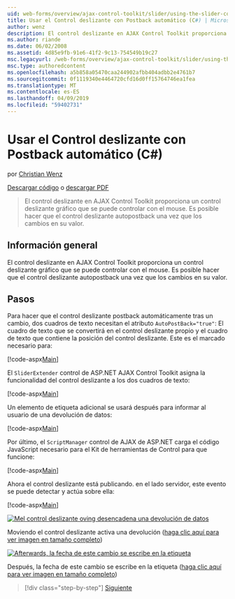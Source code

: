 ```yaml
---
uid: web-forms/overview/ajax-control-toolkit/slider/using-the-slider-control-with-auto-postback-cs
title: Usar el Control deslizante con Postback automático (C#) | Microsoft Docs
author: wenz
description: El control deslizante en AJAX Control Toolkit proporciona un control deslizante gráfico que se puede controlar con el mouse. Es posible hacer que el control deslizante Autocontab...
ms.author: riande
ms.date: 06/02/2008
ms.assetid: 4d85e9fb-91e6-41f2-9c13-754549b19c27
msc.legacyurl: /web-forms/overview/ajax-control-toolkit/slider/using-the-slider-control-with-auto-postback-cs
msc.type: authoredcontent
ms.openlocfilehash: a5b858a05470caa244902afbb404adbb2e4761b7
ms.sourcegitcommit: 0f1119340e4464720cfd16d0ff15764746ea1fea
ms.translationtype: MT
ms.contentlocale: es-ES
ms.lasthandoff: 04/09/2019
ms.locfileid: "59402731"
---
```

# <a name="using-the-slider-control-with-auto-postback-c"></a>Usar el Control deslizante con Postback automático (C#)

por [Christian Wenz](https://github.com/wenz)

[Descargar código](http://download.microsoft.com/download/9/3/f/93f8daea-bebd-4821-833b-95205389c7d0/Slider1.cs.zip) o [descargar PDF](http://download.microsoft.com/download/b/6/a/b6ae89ee-df69-4c87-9bfb-ad1eb2b23373/slider1CS.pdf)

> El control deslizante en AJAX Control Toolkit proporciona un control deslizante gráfico que se puede controlar con el mouse. Es posible hacer que el control deslizante autopostback una vez que los cambios en su valor.


## <a name="overview"></a>Información general

El control deslizante en AJAX Control Toolkit proporciona un control deslizante gráfico que se puede controlar con el mouse. Es posible hacer que el control deslizante autopostback una vez que los cambios en su valor.

## <a name="steps"></a>Pasos

Para hacer que el control deslizante postback automáticamente tras un cambio, dos cuadros de texto necesitan el atributo `AutoPostBack="true"`: El cuadro de texto que se convertirá en el control deslizante propio y el cuadro de texto que contiene la posición del control deslizante. Este es el marcado necesario para:

[!code-aspx[Main](using-the-slider-control-with-auto-postback-cs/samples/sample1.aspx)]

El `SliderExtender` control de ASP.NET AJAX Control Toolkit asigna la funcionalidad del control deslizante a los dos cuadros de texto:

[!code-aspx[Main](using-the-slider-control-with-auto-postback-cs/samples/sample2.aspx)]

Un elemento de etiqueta adicional se usará después para informar al usuario de una devolución de datos:

[!code-aspx[Main](using-the-slider-control-with-auto-postback-cs/samples/sample3.aspx)]

Por último, el `ScriptManager` control de AJAX de ASP.NET carga el código JavaScript necesario para el Kit de herramientas de Control para que funcione:

[!code-aspx[Main](using-the-slider-control-with-auto-postback-cs/samples/sample4.aspx)]

Ahora el control deslizante está publicando. en el lado servidor, este evento se puede detectar y actúa sobre ella:

[!code-aspx[Main](using-the-slider-control-with-auto-postback-cs/samples/sample5.aspx)]


[![Mel control deslizante oving desencadena una devolución de datos](using-the-slider-control-with-auto-postback-cs/_static/image2.png)](using-the-slider-control-with-auto-postback-cs/_static/image1.png)

Moviendo el control deslizante activa una devolución ([haga clic aquí para ver imagen en tamaño completo](using-the-slider-control-with-auto-postback-cs/_static/image3.png))


[![Afterwards, la fecha de este cambio se escribe en la etiqueta](using-the-slider-control-with-auto-postback-cs/_static/image5.png)](using-the-slider-control-with-auto-postback-cs/_static/image4.png)

Después, la fecha de este cambio se escribe en la etiqueta ([haga clic aquí para ver imagen en tamaño completo](using-the-slider-control-with-auto-postback-cs/_static/image6.png))

> [!div class="step-by-step"]
> [Siguiente](databinding-the-slider-control-cs.md)
